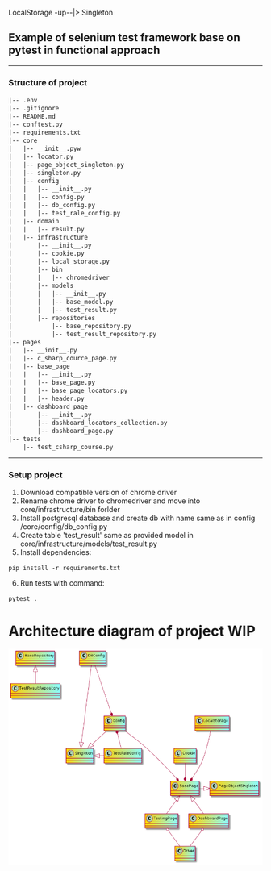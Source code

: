 LocalStorage -up--|> Singleton
## Example of selenium test framework base on pytest in functional approach
---
### Structure of project
    |-- .env
    |-- .gitignore
    |-- README.md
    |-- conftest.py
    |-- requirements.txt
    |-- core
    |   |-- __init__.pyw
    |   |-- locator.py
    |   |-- page_object_singleton.py
    |   |-- singleton.py
    |   |-- config
    |   |   |-- __init__.py
    |   |   |-- config.py
    |   |   |-- db_config.py
    |   |   |-- test_rale_config.py
    |   |-- domain
    |   |   |-- result.py
    |   |-- infrastructure
    |       |-- __init__.py
    |       |-- cookie.py
    |       |-- local_storage.py
    |       |-- bin
    |       |   |-- chromedriver
    |       |-- models
    |       |   |-- __init__.py
    |       |   |-- base_model.py
    |       |   |-- test_result.py
    |       |-- repositories
    |           |-- base_repository.py
    |           |-- test_result_repository.py
    |-- pages
    |   |-- __init__.py
    |   |-- c_sharp_cource_page.py
    |   |-- base_page
    |   |   |-- __init__.py
    |   |   |-- base_page.py
    |   |   |-- base_page_locators.py
    |   |   |-- header.py
    |   |-- dashboard_page
    |       |-- __init__.py
    |       |-- dashboard_locators_collection.py
    |       |-- dashboard_page.py
    |-- tests
        |-- test_csharp_course.py
---
### Setup project
1. Download compatible version of chrome driver
2. Rename chrome driver to chromedriver and move into core/infrastructure/bin forlder
3. Install postgresql database and create db with name same as in config /core/config/db_config.py
4. Create table 'test_result' same as provided model in core/infrastructure/models/test_result.py
5. Install dependencies:
```
pip install -r requirements.txt
```
6. Run tests with command:
```
pytest .
```
# Architecture diagram of project WIP

![diagram](/docs/static/hierarchy.png)